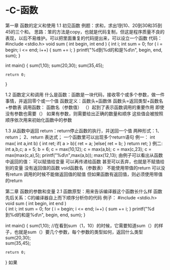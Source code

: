 # -C-函数
第一章 函数的定义和使用
1.1 初见函数
例题：求和，求出1到10、20到30和35到45的三个和。
  思路：笨的方法是copy，也就是代码复制，但这是程序质量不良的表现，以后不易维护。可以把里面重复的代码提出来，可以设立一个函数
  代码：
   #include <stdio.h>
   void sum ( int begin, int end )
   {
      int i;
      int sum = 0;
      for ( i = begin; i <= end; i++)
      {
        sum += i;
      }
      printf("%d到%d的和是%d\n", begin, end, sum);
   }
   
   int main()
   {
    sum(1,10);
    sum(20,30);
    sum(35,45);
    
    return 0;
   }

1.2 函数定义和调用
什么是函数：函数是一块代码，接收零个或多个参数，做一件事情，并返回零个或一个值
函数定义：函数头+函数体
	函数头=返回类型+函数名+参数表 
调用函数：
	函数名（参数值）
	（）起到了表示函数调用的重要作用
	即使没有参数也需要（）
	如果有参数，则需要给出正确的数量和顺序
	这些值会被按照顺序依次用来初始化函数中的参数
	
1.3 从函数中返回
return：return停止函数的执行，并送回一个值
	两种形式：1、return； 2、return 表达式；
	一个函数里可以出现多个return语句
例一：
int max( int a,int b)
{
	int ret;
	if( a > b){
		ret = a;
	}else{
		ret = b;
	}
	return ret;
}
例二:
int a,b,c;
a = 5;
b = 6;
c = max(10,12);
c = max(a,b);
c = max(c,23);
c = max(max(c,a),5);
printf("%d\n",max(a,b));
max(12,13);
由例子可以看出从函数中返回的值：
	可以赋值给变量
	可以再传递给函数
	甚至可以丢弃，也就是不赋值给别的变量
没有返回值的函数
	void函数名（参数表）
	不能使用带值的return
	可以没有return
	调用的时候不能做返回值的赋值
但如果函数有返回值，则必须使用带值的return


第二章 函数的参数和变量
2.1 函数原型：用来告诉编译器这个函数长什么样
函数先后关系：C的编译器自上而下顺序分析你的代码
例子：
#include <stdio.h>
   void sum ( int begin, int end )											
   {
      int i;
      int sum = 0;
      for ( i = begin; i <= end; i++)
      {
        sum += i;
      }
      printf("%d到%d的和是%d\n", begin, end, sum);
   }
   
   int main()
   {
    sum(1,10);      //在看到sum（1，10）的时候，它需要知道sum（）的样子，也就是sum（）要几个参数，每个参数的类型如何，返回什么类型
    sum(20,30);																							
    sum(35,45);
    
    return 0;
   }
如果
	

			

	

